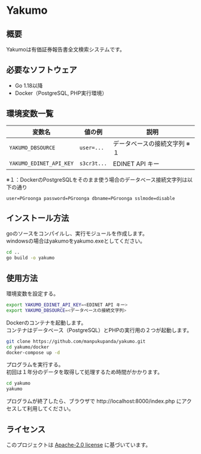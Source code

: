 # Yakumo

## 概要
Yakumoは有価証券報告書全文検索システムです。

## 必要なソフトウェア
* Go 1.18以降
* Docker（PostgreSQL, PHP実行環境）

## 環境変数一覧

| 変数名           | 値の例               | 説明                             |
|------------------|----------------------|-------------------------------|
| `YAKUMO_DBSOURCE`   | `user=...`  | データベースの接続文字列 ※１    |
| `YAKUMO_EDINET_API_KEY`     | `s3cr3t...`     | EDINET API キー|


※１：DockerのPostgreSQLをそのまま使う場合のデータベース接続文字列は以下の通り
```
user=PGroonga password=PGroonga dbname=PGroonga sslmode=disable
```

## インストール方法
goのソースをコンパイルし、実行モジュールを作成します。  
windowsの場合はyakumoをyakumo.exeとしてください。
```bash
cd ..
go build -o yakumo
```

## 使用方法

環境変数を設定する。
```bash
export YAKUMO_EDINET_API_KEY=<EDINET API キー>
export YAKUMO_DBSOURCE=<データベースの接続文字列>
```

Dockerのコンテナを起動します。  
コンテナはデータベース（PostgreSQL）とPHPの実行用の２つが起動します。
```bash
git clone https://github.com/manpukupanda/yakumo.git
cd yakumo/docker
docker-compose up -d
```

プログラムを実行する。  
初回は１年分のデータを取得して処理するため時間がかかります。
```bash
cd yakumo
yakumo
```

プログラムが終了したら、ブラウザで http://localhost:8000/index.php にアクセスして利用してください。

## ライセンス
このプロジェクトは [Apache-2.0 license](LICENCE) に基づいています。

